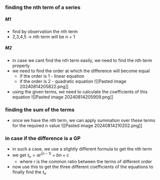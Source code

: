 ### finding the nth term of a series
##### M1
- find by observation the nth term
- 2,3,4,5 -> nth term will be n + 1
##### M2
- in case we cant find the nth term easily, we need to find the nth term properly
- we need to find the order at which the difference will become equal
	- if the order is 1 - linear equation
	- if the order is 2 - quadratic equation
	![[Pasted image 20240814205822.png]]
- using the given terms, we need to calculate the coefficients of this equation
	![[Pasted image 20240814205909.png]]
### finding the sum of the terms
- once we have the nth term, we can apply summation over these terms for the required n value
	![[Pasted image 20240814210202.png]]
### in case if the difference is a GP
- in such a case, we use a slightly different formula to get the nth term
- we get $t_n= ar^{(n-1)}+bn + c$
	- where r is the common ratio between the terms of different order
- now use this to get the three different coefficients of the equations to finally find the $t_n$